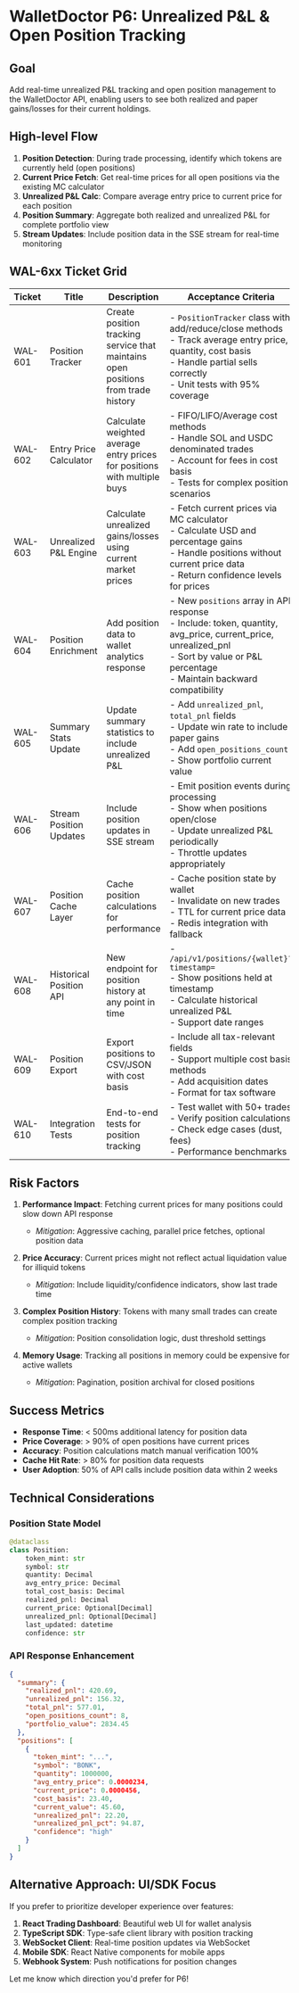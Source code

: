 # WalletDoctor P6: Unrealized P&L & Open Position Tracking

## Goal
Add real-time unrealized P&L tracking and open position management to the WalletDoctor API, enabling users to see both realized and paper gains/losses for their current holdings.

## High-level Flow

1. **Position Detection**: During trade processing, identify which tokens are currently held (open positions)
2. **Current Price Fetch**: Get real-time prices for all open positions via the existing MC calculator
3. **Unrealized P&L Calc**: Compare average entry price to current price for each position
4. **Position Summary**: Aggregate both realized and unrealized P&L for complete portfolio view
5. **Stream Updates**: Include position data in the SSE stream for real-time monitoring

## WAL-6xx Ticket Grid

| Ticket | Title | Description | Acceptance Criteria |
|--------|-------|-------------|---------------------|
| WAL-601 | Position Tracker | Create position tracking service that maintains open positions from trade history | - `PositionTracker` class with add/reduce/close methods<br>- Track average entry price, quantity, cost basis<br>- Handle partial sells correctly<br>- Unit tests with 95% coverage |
| WAL-602 | Entry Price Calculator | Calculate weighted average entry prices for positions with multiple buys | - FIFO/LIFO/Average cost methods<br>- Handle SOL and USDC denominated trades<br>- Account for fees in cost basis<br>- Tests for complex position scenarios |
| WAL-603 | Unrealized P&L Engine | Calculate unrealized gains/losses using current market prices | - Fetch current prices via MC calculator<br>- Calculate USD and percentage gains<br>- Handle positions without current price data<br>- Return confidence levels for prices |
| WAL-604 | Position Enrichment | Add position data to wallet analytics response | - New `positions` array in API response<br>- Include: token, quantity, avg_price, current_price, unrealized_pnl<br>- Sort by value or P&L percentage<br>- Maintain backward compatibility |
| WAL-605 | Summary Stats Update | Update summary statistics to include unrealized P&L | - Add `unrealized_pnl`, `total_pnl` fields<br>- Update win rate to include paper gains<br>- Add `open_positions_count`<br>- Show portfolio current value |
| WAL-606 | Stream Position Updates | Include position updates in SSE stream | - Emit position events during processing<br>- Show when positions open/close<br>- Update unrealized P&L periodically<br>- Throttle updates appropriately |
| WAL-607 | Position Cache Layer | Cache position calculations for performance | - Cache position state by wallet<br>- Invalidate on new trades<br>- TTL for current price data<br>- Redis integration with fallback |
| WAL-608 | Historical Position API | New endpoint for position history at any point in time | - `/api/v1/positions/{wallet}?timestamp=`<br>- Show positions held at timestamp<br>- Calculate historical unrealized P&L<br>- Support date ranges |
| WAL-609 | Position Export | Export positions to CSV/JSON with cost basis | - Include all tax-relevant fields<br>- Support multiple cost basis methods<br>- Add acquisition dates<br>- Format for tax software |
| WAL-610 | Integration Tests | End-to-end tests for position tracking | - Test wallet with 50+ trades<br>- Verify position calculations<br>- Check edge cases (dust, fees)<br>- Performance benchmarks |

## Risk Factors

1. **Performance Impact**: Fetching current prices for many positions could slow down API response
   - *Mitigation*: Aggressive caching, parallel price fetches, optional position data
   
2. **Price Accuracy**: Current prices might not reflect actual liquidation value for illiquid tokens
   - *Mitigation*: Include liquidity/confidence indicators, show last trade time
   
3. **Complex Position History**: Tokens with many small trades can create complex position tracking
   - *Mitigation*: Position consolidation logic, dust threshold settings
   
4. **Memory Usage**: Tracking all positions in memory could be expensive for active wallets
   - *Mitigation*: Pagination, position archival for closed positions

## Success Metrics

- **Response Time**: < 500ms additional latency for position data
- **Price Coverage**: > 90% of open positions have current prices
- **Accuracy**: Position calculations match manual verification 100%
- **Cache Hit Rate**: > 80% for position data requests
- **User Adoption**: 50% of API calls include position data within 2 weeks

## Technical Considerations

### Position State Model
```python
@dataclass
class Position:
    token_mint: str
    symbol: str
    quantity: Decimal
    avg_entry_price: Decimal
    total_cost_basis: Decimal
    realized_pnl: Decimal
    current_price: Optional[Decimal]
    unrealized_pnl: Optional[Decimal]
    last_updated: datetime
    confidence: str
```

### API Response Enhancement
```json
{
  "summary": {
    "realized_pnl": 420.69,
    "unrealized_pnl": 156.32,
    "total_pnl": 577.01,
    "open_positions_count": 8,
    "portfolio_value": 2834.45
  },
  "positions": [
    {
      "token_mint": "...",
      "symbol": "BONK",
      "quantity": 1000000,
      "avg_entry_price": 0.0000234,
      "current_price": 0.0000456,
      "cost_basis": 23.40,
      "current_value": 45.60,
      "unrealized_pnl": 22.20,
      "unrealized_pnl_pct": 94.87,
      "confidence": "high"
    }
  ]
}
```

## Alternative Approach: UI/SDK Focus

If you prefer to prioritize developer experience over features:

1. **React Trading Dashboard**: Beautiful web UI for wallet analysis
2. **TypeScript SDK**: Type-safe client library with position tracking
3. **WebSocket Client**: Real-time position updates via WebSocket
4. **Mobile SDK**: React Native components for mobile apps
5. **Webhook System**: Push notifications for position changes

Let me know which direction you'd prefer for P6! 
